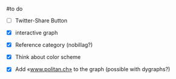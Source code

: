 #to do
- [ ] Twitter-Share Button
- [x] interactive graph
- [x] Reference category (nobillag?)
- [x] Think about color scheme
- [x] Add «www.politan.ch» to the graph (possible with dygraphs?)



